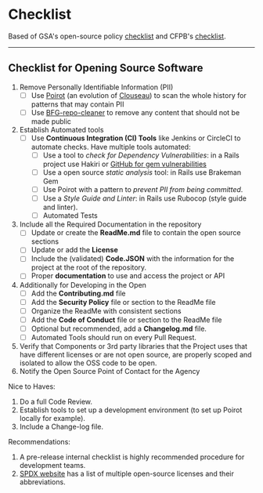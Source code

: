 # Checklist

Based of GSA's open-source policy [checklist][gsa-checklist] and CFPB's [checklist][cfpb-checklist].

---
## Checklist for Opening Source Software

1. Remove Personally Identifiable Information (PII)
    - [ ] Use [Poirot][poirot] (an evolution of [Clouseau][clouseau]) to scan the whole history for patterns that may contain PII
    - [ ] Use [BFG-repo-cleaner][repo-cleaner] to remove any content that should not be made public
2. Establish Automated tools
    - [ ] Use __Continuous Integration (CI) Tools__ like Jenkins or CircleCI to automate checks. Have multiple tools automated:
      - [ ] Use a tool to _check for Dependency Vulnerabilities_: in a Rails project use Hakiri or [GitHub for gem vulnerabilities][github-vul]
      - [ ] Use a open source _static analysis_ tool: in Rails use Brakeman Gem
      - [ ] Use Poirot with a pattern to _prevent PII from being committed_.
      - [ ] Use a _Style Guide and Linter_: in Rails use Rubocop (style guide and linter).
      - [ ] Automated Tests
3. Include all the Required Documentation in the repository
    - [ ] Update or create the __ReadMe.md__ file to contain the open source sections
    - [ ] Update or add the __License__
    - [ ] Include the (validated) __Code.JSON__ with the information for the project at the root of the repository.
    - [ ] Proper __documentation__ to use and access the project or API
4. Additionally for  Developing in the Open
    - [ ] Add the __Contributing.md__ file
    - [ ] Add the __Security Policy__ file or section to the ReadMe file
    - [ ] Organize the ReadMe with consistent sections
    - [ ] Add the __Code of Conduct__ file or section to the ReadMe file
    - [ ] Optional but recommended, add a __Changelog.md__ file.
    - [ ] Automated Tools should run on every Pull Request.
5. Verify that Components or 3rd party libraries that the Project uses that have different licenses or are not open source, are properly scoped and isolated to allow the OSS code to be open.
6. Notify the Open Source Point of Contact for the Agency

Nice to Haves:
1. Do a full Code Review.
2. Establish tools to set up a development environment (to set up Poirot locally for example).
3. Include a Change-log file.

Recommendations:
1. A pre-release internal checklist is highly recommended procedure for development teams.
2. [SPDX website][spdx] has a list of multiple open-source licenses and their abbreviations. 

[gsa-checklist]: https://github.com/GSA/open-source-policy/blob/master/open_source_checklist.md
[cfpb-checklist]: https://github.com/cfpb/open-source-checklist/blob/master/opensource-checklist.md
[github-vul]: https://github.com/blog/2470-introducing-security-alerts-on-github
[poirot]: https://github.com/emanuelfeld/poirot
[clouseau]: https://github.com/cfpb/clouseau
[repo-cleaner]: https://rtyley.github.io/bfg-repo-cleaner/
[spdx]: https://spdx.org/licenses/
